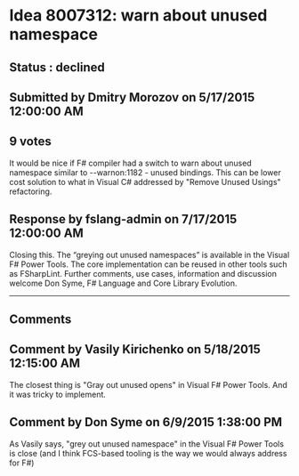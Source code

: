 # Idea 8007312: warn about unused namespace #

## Status : declined

## Submitted by Dmitry Morozov on 5/17/2015 12:00:00 AM

## 9 votes

It would be nice if F# compiler had a switch to warn about unused namespace similar to --warnon:1182 - unused bindings. This can be lower cost solution to what in Visual C# addressed by "Remove Unused Usings" refactoring.



## Response by fslang-admin on 7/17/2015 12:00:00 AM

Closing this. The “greying out unused namespaces” is available in the Visual F# Power Tools. The core implementation can be reused in other tools such as FSharpLint.
Further comments, use cases, information and discussion welcome
Don Syme, F# Language and Core Library Evolution.

------------------------
## Comments


## Comment by Vasily Kirichenko on 5/18/2015 12:15:00 AM
The closest thing is "Gray out unused opens" in Visual F# Power Tools. And it was tricky to implement.


## Comment by Don Syme on 6/9/2015 1:38:00 PM
As Vasily says, "grey out unused namespace" in the Visual F# Power Tools is close (and I think FCS-based tooling is the way we would always address for F#)

